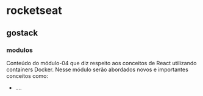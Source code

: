 # rocketseat
## gostack
### modulos
Conteúdo do módulo-04 que diz respeito aos conceitos de React utilizando containers Docker.
Nesse módulo serão abordados novos e importantes conceitos como:
- ....

